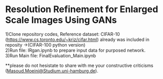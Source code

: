 # Resolution Refinement for Enlarged Scale Images Using GANs
 

1)Clone repository codes, Reference dataset: CIFAR-10 (https://www.cs.toronto.edu/~kriz/cifar.html) already was included in reposity
->(CIFAR-100 python version)<br>
2)Run file: IRgan.ipynb  to prepare input data for purposed network.<br>
3)Run Main file: FinalEvaluation_Main.ipynb<br>

**please do not hesistate to share with me your constructive criticisms (Masoud.Moeini@Studium.uni-hamburg.de). 
